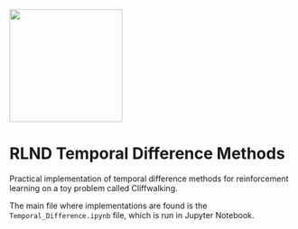 <img src="https://d20vrrgs8k4bvw.cloudfront.net/images/open-graph/udacity.png" width="200" />

# RLND Temporal Difference Methods

Practical implementation of temporal difference methods for reinforcement learning on a toy problem called Cliffwalking.

The main file where implementations are found is the `Temporal_Difference.ipynb` file, which is run in Jupyter Notebook.
